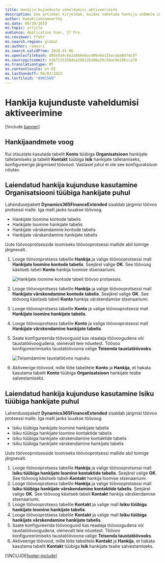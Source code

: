 ```yaml
---
title: Hankija kujunduste vaheldumisi aktiveerimine
description: See artikkel kirjeldab, kuidas vahetada hankija andmete integreerimist finantside ja toimingute rakenduste ning rakenduste vahel Dataverse.
author: RamaKrishnamoorthy
ms.date: 09/20/2019
ms.topic: article
audience: Application User, IT Pro
ms.reviewer: tfehr
ms.search.region: global
ms.author: ramasri
ms.search.validFrom: 2020-01-06
ms.openlocfilehash: 88be9a4c6e2a860e8ac496e9a135ecabd8474c97
ms.sourcegitcommit: 52b7225350daa29b1263d8e29c54ac9e20bcca70
ms.translationtype: MT
ms.contentlocale: et-EE
ms.lasthandoff: 06/03/2022
ms.locfileid: "8901560"
---
```

# <a name="switch-between-vendor-designs"></a>Hankija kujunduste vaheldumisi aktiveerimine

[!include [banner](../../includes/banner.md)]





## <a name="vendor-data-flow"></a>Hankijaandmete voog 

Kui otsustate kasutada tabelit **Konto** tüübiga **Organisatsioon** hankijate talletamiseks ja tabelit **Kontakt** tüübiga **Isik** hankijate talletamiseks, konfigureerige järgmised töövood. Vastasel juhul ei ole see konfiguratsioon nõutav.

## <a name="use-the-extended-vendor-design-for-vendors-of-the-organization-type"></a>Laiendatud hankija kujunduse kasutamine Organisatsiooni tüübiga hankijate puhul

Lahendusepakett **Dynamics365FinanceExtended** sisaldab järgmisi töövoo protsessi malle. Iga malli jaoks luuakse töövoog.

+ Hankijate loomine kontode tabelis
+ Hankijate loomine hankijate tabelis
+ Hankijate värskendamine kontode tabelis
+ Hankijate värskendamine hankijate tabelis

Uute töövooprotsesside loomiseks töövooprotsessi mallide abil toimige järgnevalt.

1. Looge töövooprotsess tabelile **Hankija** ja valige töövooprotsessi mall **Hankijate loomine kontode tabelis**. Seejärel valige **OK**. See töövoog käsitseb tabeli **Konto** hankija loomise stsenaariumi.

    ![Hankijate loomine kontode tabeli töövoo protsessis.](media/create_process.png)

2. Looge töövooprotsess tabelile **Hankija** ja valige töövooprotsessi mall **Hankijate värskendamine kontode tabelis**. Seejärel valige **OK**. See töövoog käsitseb tabeli **Konto** hankija värskendamise stsenaariumi.
3. Looge töövooprotsess tabelile **Konto** ja valige töövooprotsessi mall **Hankijate loomine hankijate tabelis**.
4. Looge töövooprotsess tabelile **Konto** ja valige töövooprotsessi mall **Hankijate värskendamine hankijate tabelis**.
5. Saate konfigureerida töövoogusid kas reaalaja töövoogudena või taustatöövoogudena, olenevalt teie nõuetest. Töövoo konfigureerimiseks taustatöövoona valige **Teisenda taustatöövooks**.

    ![Teisendamine taustatöövoo nupuks.](media/background_workflow.png)

6. Aktiveerige töövood, mille lõite tabelitele **Konto** ja **Hankija**, et hakata kasutama tabelit **Konto** tüübiga **Organisatsioon** hankijate teabe salvestamiseks.

## <a name="use-the-extended-vendor-design-for-vendors-of-the-person-type"></a>Laiendatud hankija kujunduse kasutamine Isiku tüübiga hankijate puhul

Lahendusepakett **Dynamics365FinanceExtended** sisaldab järgmisi töövoo protsessi malle. Iga malli jaoks luuakse töövoog.

+ Isiku tüübiga hankijate loomine hankijate tabelis
+ Isiku tüübiga hankijate loomine kontaktide tabelis
+ Isiku tüübiga hankijate värskendamine kontaktide tabelis
+ Isiku tüübiga hankijate värskendamine hankijate tabelis

Uute töövooprotsesside loomiseks töövooprotsessi mallide abil toimige järgnevalt.

1. Looge töövooprotsess tabelile **Hankija** ja valige töövooprotsessi mall **Isiku tüübiga hankijate loomine kontaktide tabelis**. Seejärel valige **OK**. See töövoog käsitseb tabeli **Kontakt** hankija loomise stsenaariumi.
2. Looge töövooprotsess tabelile **Hankija** ja valige töövooprotsessi mall **Isiku tüübiga hankijate värskendamine kontaktide tabelis**. Seejärel valige **OK**. See töövoog käsitseb tabeli **Kontakt** hankija värskendamise stsenaariumi.
3. Looge töövooprotsess tabelile **Kontakt** ja valige mall **Isiku tüübiga hankijate loomine hankijate tabelis**.
4. Looge töövooprotsess tabelile **Kontakt** ja valige mall **Isiku tüübiga hankijate värskendamine hankijate tabelis**.
5. Saate konfigureerida töövoogusid kas reaalaja töövoogudena või taustatöövoogudena, olenevalt teie nõuetest. Töövoo konfigureerimiseks taustatöövoona valige **Teisenda taustatöövooks**.
6. Aktiveerige töövood, mille lõite tabelitele **Kontakt** ja **Hankija**, et hakata kasutama tabelit **Kontakt** tüübiga **Isik** hankijate teabe salvestamiseks.


[!INCLUDE[footer-include](../../../../includes/footer-banner.md)]